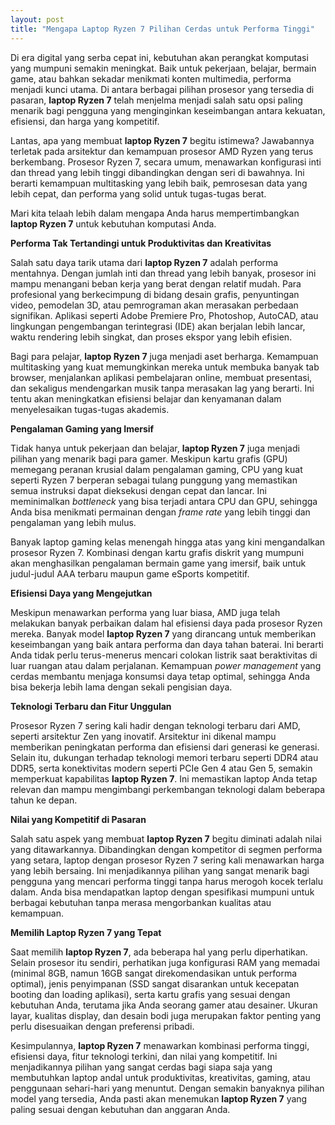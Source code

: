 ```yaml
---
layout: post
title: "Mengapa Laptop Ryzen 7 Pilihan Cerdas untuk Performa Tinggi"
---
```


Di era digital yang serba cepat ini, kebutuhan akan perangkat komputasi yang mumpuni semakin meningkat. Baik untuk pekerjaan, belajar, bermain game, atau bahkan sekadar menikmati konten multimedia, performa menjadi kunci utama. Di antara berbagai pilihan prosesor yang tersedia di pasaran, **laptop Ryzen 7** telah menjelma menjadi salah satu opsi paling menarik bagi pengguna yang menginginkan keseimbangan antara kekuatan, efisiensi, dan harga yang kompetitif.

Lantas, apa yang membuat **laptop Ryzen 7** begitu istimewa? Jawabannya terletak pada arsitektur dan kemampuan prosesor AMD Ryzen yang terus berkembang. Prosesor Ryzen 7, secara umum, menawarkan konfigurasi inti dan thread yang lebih tinggi dibandingkan dengan seri di bawahnya. Ini berarti kemampuan multitasking yang lebih baik, pemrosesan data yang lebih cepat, dan performa yang solid untuk tugas-tugas berat.

Mari kita telaah lebih dalam mengapa Anda harus mempertimbangkan **laptop Ryzen 7** untuk kebutuhan komputasi Anda.

**Performa Tak Tertandingi untuk Produktivitas dan Kreativitas**

Salah satu daya tarik utama dari **laptop Ryzen 7** adalah performa mentahnya. Dengan jumlah inti dan thread yang lebih banyak, prosesor ini mampu menangani beban kerja yang berat dengan relatif mudah. Para profesional yang berkecimpung di bidang desain grafis, penyuntingan video, pemodelan 3D, atau pemrograman akan merasakan perbedaan signifikan. Aplikasi seperti Adobe Premiere Pro, Photoshop, AutoCAD, atau lingkungan pengembangan terintegrasi (IDE) akan berjalan lebih lancar, waktu rendering lebih singkat, dan proses ekspor yang lebih efisien.

Bagi para pelajar, **laptop Ryzen 7** juga menjadi aset berharga. Kemampuan multitasking yang kuat memungkinkan mereka untuk membuka banyak tab browser, menjalankan aplikasi pembelajaran online, membuat presentasi, dan sekaligus mendengarkan musik tanpa merasakan lag yang berarti. Ini tentu akan meningkatkan efisiensi belajar dan kenyamanan dalam menyelesaikan tugas-tugas akademis.

**Pengalaman Gaming yang Imersif**

Tidak hanya untuk pekerjaan dan belajar, **laptop Ryzen 7** juga menjadi pilihan yang menarik bagi para gamer. Meskipun kartu grafis (GPU) memegang peranan krusial dalam pengalaman gaming, CPU yang kuat seperti Ryzen 7 berperan sebagai tulang punggung yang memastikan semua instruksi dapat dieksekusi dengan cepat dan lancar. Ini meminimalkan *bottleneck* yang bisa terjadi antara CPU dan GPU, sehingga Anda bisa menikmati permainan dengan *frame rate* yang lebih tinggi dan pengalaman yang lebih mulus.

Banyak laptop gaming kelas menengah hingga atas yang kini mengandalkan prosesor Ryzen 7. Kombinasi dengan kartu grafis diskrit yang mumpuni akan menghasilkan pengalaman bermain game yang imersif, baik untuk judul-judul AAA terbaru maupun game eSports kompetitif.

**Efisiensi Daya yang Mengejutkan**

Meskipun menawarkan performa yang luar biasa, AMD juga telah melakukan banyak perbaikan dalam hal efisiensi daya pada prosesor Ryzen mereka. Banyak model **laptop Ryzen 7** yang dirancang untuk memberikan keseimbangan yang baik antara performa dan daya tahan baterai. Ini berarti Anda tidak perlu terus-menerus mencari colokan listrik saat beraktivitas di luar ruangan atau dalam perjalanan. Kemampuan *power management* yang cerdas membantu menjaga konsumsi daya tetap optimal, sehingga Anda bisa bekerja lebih lama dengan sekali pengisian daya.

**Teknologi Terbaru dan Fitur Unggulan**

Prosesor Ryzen 7 sering kali hadir dengan teknologi terbaru dari AMD, seperti arsitektur Zen yang inovatif. Arsitektur ini dikenal mampu memberikan peningkatan performa dan efisiensi dari generasi ke generasi. Selain itu, dukungan terhadap teknologi memori terbaru seperti DDR4 atau DDR5, serta konektivitas modern seperti PCIe Gen 4 atau Gen 5, semakin memperkuat kapabilitas **laptop Ryzen 7**. Ini memastikan laptop Anda tetap relevan dan mampu mengimbangi perkembangan teknologi dalam beberapa tahun ke depan.

**Nilai yang Kompetitif di Pasaran**

Salah satu aspek yang membuat **laptop Ryzen 7** begitu diminati adalah nilai yang ditawarkannya. Dibandingkan dengan kompetitor di segmen performa yang setara, laptop dengan prosesor Ryzen 7 sering kali menawarkan harga yang lebih bersaing. Ini menjadikannya pilihan yang sangat menarik bagi pengguna yang mencari performa tinggi tanpa harus merogoh kocek terlalu dalam. Anda bisa mendapatkan laptop dengan spesifikasi mumpuni untuk berbagai kebutuhan tanpa merasa mengorbankan kualitas atau kemampuan.

**Memilih Laptop Ryzen 7 yang Tepat**

Saat memilih **laptop Ryzen 7**, ada beberapa hal yang perlu diperhatikan. Selain prosesor itu sendiri, perhatikan juga konfigurasi RAM yang memadai (minimal 8GB, namun 16GB sangat direkomendasikan untuk performa optimal), jenis penyimpanan (SSD sangat disarankan untuk kecepatan booting dan loading aplikasi), serta kartu grafis yang sesuai dengan kebutuhan Anda, terutama jika Anda seorang gamer atau desainer. Ukuran layar, kualitas display, dan desain bodi juga merupakan faktor penting yang perlu disesuaikan dengan preferensi pribadi.

Kesimpulannya, **laptop Ryzen 7** menawarkan kombinasi performa tinggi, efisiensi daya, fitur teknologi terkini, dan nilai yang kompetitif. Ini menjadikannya pilihan yang sangat cerdas bagi siapa saja yang membutuhkan laptop andal untuk produktivitas, kreativitas, gaming, atau penggunaan sehari-hari yang menuntut. Dengan semakin banyaknya pilihan model yang tersedia, Anda pasti akan menemukan **laptop Ryzen 7** yang paling sesuai dengan kebutuhan dan anggaran Anda.
